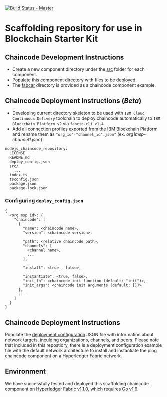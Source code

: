[![Build Status - Master](https://travis-ci.org/IBM-Blockchain-Starter-Kit/chaincode-bootstrap.svg?branch=master)](https://travis-ci.org/IBM-Blockchain-Starter-Kit/chaincode-bootstrap/builds)

# Scaffolding repository for use in Blockchain Starter Kit

## Chaincode Development Instructions
* Create a new component directory under the [src](/src) folder for each component.
* Populate this component directory with files to be deployed.
* The [fabcar](/src/fabcar) directory is provided as a chaincode component example. 

## Chaincode Deployment Instructions (_Beta_)
* Developing current directory skeleton to be used with `IBM Cloud Continuous Delivery` toolchain to deploy chaincode automatically to `IBM Blockchain Platform v2` via `fabric-cli v1.4`
* Add all connection profiles exported from the IBM Blockchain Platform and rename them as `"org_id"-"channel_id".json"` (ex. _org1msp-channel1.json_)

```
nodejs_chaincode_repository:     
  LICENSE
  README.md
  deploy_config.json
  src/
    ...
  index.ts
  tsconfig.json
  package.json
  package-lock.json

```

### Configuring `deploy_config.json`
```
{
  <org msp id>: {
    "chaincode": [
      {
        "name": <chaincode name>,
        "version": <chaincode version>,
        
        "path": <relative chaincode path>,
        "channels": [
          <channel name>,
          ...
        ],

        "install": <true , false>,

        "instantiate": <true, false>,
        "init_fn": <chaincode init function (default: "init")>,   
        "init_args": <chaincode init arguments (default: [])>
      },
      ...
    ]
  }
}
```

## Chaincode Deployment Instructions
Populate the [deployment configuration](deploy_config.json) JSON file with information about network targets, inculding organizations, channels, and peers. Please note that included in this repostiory, there is a deployment configuration example file with the default network architecture to install and instantiate the ping chaincode component on a Hyperledger Fabric network.

## Environment
We have successfully tested and deployed this scaffolding chaincode component on [Hyperledger Fabric v1.1.0](https://hyperledger-fabric.readthedocs.io/en/release-1.1/releases.html), which requires [Go v1.9](https://golang.org/dl/).